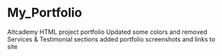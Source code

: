 # My_Portfolio
Altcademy HTML project portfolio
Updated some colors and removed Services & Testimonial sections
added portfolio screenshots and links to site